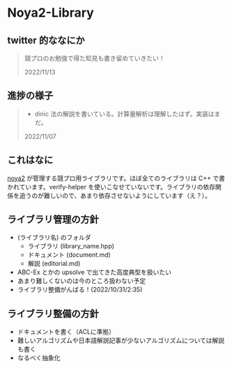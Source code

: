 # Noya2-Library

## twitter 的ななにか

> 競プロのお勉強で得た知見も書き留めていきたい！
> 
> 2022/11/13

## 進捗の様子

> - dinic 法の解説を書いている。計算量解析は理解したはず。実装はまだ。
>
> 2022/11/07

## これはなに

[noya2](https://twitter.com/noya2ruler) が管理する競プロ用ライブラリです。ほぼ全てのライブラリは C++ で書かれています。verify-helper を使いこなせていないです。ライブラリの依存関係を追うのが難しいので、あまり依存させないようにしています（え？）。

## ライブラリ管理の方針

- (ライブラリ名) のフォルダ
  - ライブラリ (library_name.hpp)
  - ドキュメント (document.md)
  - 解説 (editorial.md)
- ABC-Ex とかの upsolve で出てきた高度典型を扱いたい
- あまり難しくないのは今のところ扱わない予定
- ライブラリ整備がんばる！(2022/10/31/2:35)

## ライブラリ整備の方針

- ドキュメントを書く（ACLに準拠）
- 難しいアルゴリズムや日本語解説記事が少ないアルゴリズムについては解説も書く
- なるべく抽象化
